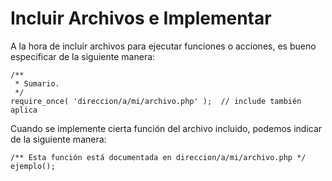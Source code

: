 Incluir Archivos e Implementar 
===

A la hora de incluir archivos para ejecutar funciones o acciones, es bueno especificar de la siguiente manera:

    /**
     * Sumario.
     */
    require_once( 'direccion/a/mi/archivo.php' );  // include también aplica
 
Cuando se implemente cierta función del archivo incluido, podemos indicar de la siguiente manera:

    /** Esta función está documentada en direccion/a/mi/archivo.php */
    ejemplo();

